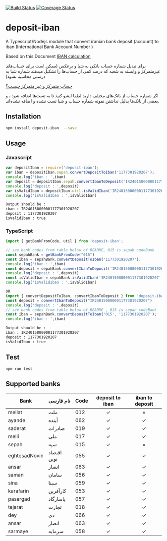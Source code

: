 [![Build Status](https://travis-ci.org/mohammadranjbar/deposit-iban.svg?branch=master)](https://travis-ci.org/mohammadranjbar/deposit-iban)
[![Coverage Status](https://coveralls.io/repos/github/mohammadranjbar/deposit-iban/badge.svg?branch=master)](https://coveralls.io/github/mohammadranjbar/deposit-iban?branch=master)

# deposit-iban


A Typescript/Nodejs module that convert iranian  bank deposit (account)
to iban (International Bank Account Number )

Based on this Document
[IBAN calculation](./calculate_iban.pdf)

برای تبدیل شماره حساب بانکی  به شبا و برعکس
(ممکن است برای حساب‌های غیرمتمرکز و وابسته به شعبه که درصد کمی از حساب‌ها را تشکیل میدهند شماره شبا به درستی محاسبه نشود)

[حساب متمرکز و غیر متمرکز چیست؟](http://account20.blogfa.com/post/12)

اگر شماره حساب از بانک‌های مختلف دارید لطفا ایشو کنید تا به تست‌ها اضافه شود ، و بعضی از بانک‌ها بدلیل نداشتن نمونه شماره حساب و شبا تست نشده و اضافه نشده‌اند.
## Installation 
```sh
npm install deposit-iban  --save

```
## Usage
### Javascript
```javascript
var depositIban = require('deposit-iban');
var iban = depositIban.sepah.convertDepositToIban('1177301920207');
console.log('iban : ',iban)
var deposit = depositIban.sepah.convertIbanToDeposit('IR240150000001177301920207')
console.log('deposit : ',deposit)
var isValidIban = depositIban.util.isValidIban('IR240150000001177301920207')
console.log('isValidIban : ',isValidIban)

```
```sh
Output should be : 
iban : IR240150000001177301920207
deposit : 1177301920207
isValidIban : true
```
### TypeScript
```typescript
import { getBankFromCode, util } from 'deposit-iban';

// see bank codes from table below of README, 015 is sepah codeBank
const sepahBank = getBankFromCode("015")
const iban = sepahBank.convertDepositToIban('1177301920207');
console.log('iban : ',iban)
const deposit = sepahBank.convertIbanToDeposit('IR240150000001177301920207')
console.log('deposit : ',deposit)
const isValidIban = sepahBank.isValidIban('IR240150000001177301920207')
console.log('isValidIban : ',isValidIban)

OR
import { convertDepositToIban, convertIbanToDeposit } from 'deposit-iban';
const deposit = convertIbanToDeposit("IR240150000001177301920207")
console.log('deposit : ',deposit)
// see bank codes from table below of README , 015 is sepah codeBank
const iban = sepahBank.convertDepositToIban('015', '1177301920207');
console.log('iban : ',iban)

```
```sh
Output should be : 
iban : IR240150000001177301920207
deposit : 1177301920207
isValidIban : true
```

## Test 
`
npm run test
`

## Supported banks


| ‌Bank          | نام فارسی   | Code | deposit to iban | iban to deposit |
|---------------|-------------|------|:---------------:|:---------------:|
|  mellat       | ملت         | 012  |        ✓        |        ×        |
| ayande        | آینده       | 062  |        ✓        |        ✓        |
| saderat        | صادرات       | 019  |        ✓        |        ✓        |
| melli        | ملی       | 017  |        ✓        |        ✓        |
| sepah         | سپه         | 015  |        ✓        |        ×        |
| eghtesadNovin | اقتصاد نوین | 055  |        ✓        |        ✓        |
| ansar | انصار | 063  |        ✓        |        ✓        |
| saman         | سامان       | 056  |        ✓        |        ✓        |
| sina          | سینا        | 059  |        ✓        |        ✓        |
| karafarin     | کارآفرین    | 053  |        ✓        |        ✓        |
| pasargad     | پاسارگاد    | 057  |        ✓        |        ✓        |
| tejarat     | تجارت    | 018  |        ✓        |        ✓        |
| dey     | دی    | 066  |        ✓        |        ✓        |
| ansar     |انصار| 063  |        ✓        |        ✓        |
| sarmaye     |سرمایه| 058  |        ✓        |        ✓        |
